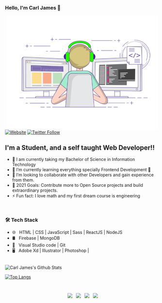 ### Hello, I'm Carl James 👋
<img align="right" alt="GIF" src="https://raw.githubusercontent.com/devSouvik/devSouvik/master/gif3.gif" width="500"/>

[![Website](https://img.shields.io/website?label=CarlJames.netlify.app&style=for-the-badge&url=https%3A%2F%2Fcodestackr.com)](https://carljamesroxas.netlify.app/)
[![Twitter Follow](https://img.shields.io/twitter/follow/Carllljamessss?color=1DA1F2&logo=twitter&style=for-the-badge)][twitter]

## I'm a Student, and a self taught Web Developer!!

- 🔭 I am currently taking my Bachelor of Science in Information Technology
- 🌱 I’m currently learning everything specially Frontend Development 🤣
- 👯 I’m looking to collaborate with other Developers and gain experience from them.
- 🥅 2021 Goals: Contribute more to Open Source projects and build extraordinary projects.
- ⚡ Fun fact: I love math and my first dream course is engineering


<br />

<h3>🛠 Tech Stack</h3>

- 🌐 &nbsp; HTML | CSS | JavaScript | Sass | ReactJS | NodeJS
- 🛢 &nbsp; Firebase | MongoDB
- 🔧 &nbsp;  Visual Studio code | Git
- 🖥 &nbsp; Adobe Xd | Illustrator | Photoshop |

<br>

<img align="center" src="https://github-readme-stats.vercel.app/api?username=CarlJames14&include_all_commits=true&count_private=true&show_icons=true&line_height=20&title_color=7A7ADB&icon_color=2234AE&text_color=D3D3D3&bg_color=0,000000,130F40" alt="Carl James's Github Stats">

</br>

[![Top Langs](https://github-readme-stats.vercel.app/api/top-langs/?username=CarlJames14&layout=compact&text_color=daf7dc&bg_color=151515)](https://github.com/devSouvik/github-readme-stats)

<br>


<p align="center">
&nbsp; <a href="https://twitter.com/Carllljamessss" target="_blank" rel="noopener noreferrer"><img src="https://img.icons8.com/plasticine/100/000000/twitter.png" width="50" /></a>  
&nbsp; <a href="https://instagram.com/carllljamessss" target="_blank" rel="noopener noreferrer"><img src="https://img.icons8.com/plasticine/100/000000/instagram-new.png" width="50" /></a>  
&nbsp; <a href="https://www.linkedin.com/in/carl-james-r-b66350201/ target="_blank" rel="noopener noreferrer"><img src="https://img.icons8.com/plasticine/100/000000/linkedin.png" width="50" /></a>
&nbsp; <a href="mailto:carljamesroxas3@gmail.com" target="_blank" rel="noopener noreferrer"><img src="https://img.icons8.com/plasticine/100/000000/gmail.png"  width="50" /></a>
</p>

[website]: https://carljamesroxas.netlify.app/
[twitter]: https://twitter.com/Carllljamessss
[instagram]: https://instagram.com/carllljamessss
